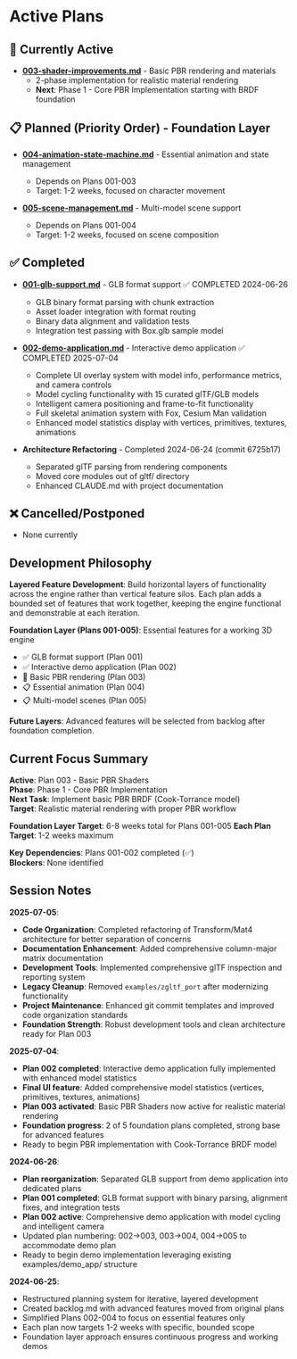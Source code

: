 # Active Plans

## 🔄 Currently Active

- **[003-shader-improvements.md](003-shader-improvements.md)** - Basic PBR rendering and materials
  - 2-phase implementation for realistic material rendering
  - **Next**: Phase 1 - Core PBR Implementation starting with BRDF foundation

## 📋 Planned (Priority Order) - Foundation Layer

- **[004-animation-state-machine.md](004-animation-state-machine.md)** - Essential animation and state management
  - Depends on Plans 001-003
  - Target: 1-2 weeks, focused on character movement

- **[005-scene-management.md](005-scene-management.md)** - Multi-model scene support
  - Depends on Plans 001-004
  - Target: 1-2 weeks, focused on scene composition

## ✅ Completed

- **[001-glb-support.md](001-glb-support.md)** - GLB format support ✅ COMPLETED 2024-06-26
  - GLB binary format parsing with chunk extraction
  - Asset loader integration with format routing
  - Binary data alignment and validation tests
  - Integration test passing with Box.glb sample model

- **[002-demo-application.md](002-demo-application.md)** - Interactive demo application ✅ COMPLETED 2025-07-04
  - Complete UI overlay system with model info, performance metrics, and camera controls
  - Model cycling functionality with 15 curated glTF/GLB models
  - Intelligent camera positioning and frame-to-fit functionality
  - Full skeletal animation system with Fox, Cesium Man validation
  - Enhanced model statistics display with vertices, primitives, textures, animations

- **Architecture Refactoring** - Completed 2024-06-24 (commit 6725b17)
  - Separated glTF parsing from rendering components
  - Moved core modules out of gltf/ directory
  - Enhanced CLAUDE.md with project documentation

## ❌ Cancelled/Postponed

- None currently

## Development Philosophy

**Layered Feature Development**: Build horizontal layers of functionality across the engine rather than vertical feature silos. Each plan adds a bounded set of features that work together, keeping the engine functional and demonstrable at each iteration.

**Foundation Layer (Plans 001-005)**: Essential features for a working 3D engine
- ✅ GLB format support (Plan 001)
- ✅ Interactive demo application (Plan 002)
- 🔄 Basic PBR rendering (Plan 003)
- 📋 Essential animation (Plan 004)
- 📋 Multi-model scenes (Plan 005)

**Future Layers**: Advanced features will be selected from backlog after foundation completion.

## Current Focus Summary

**Active**: Plan 003 - Basic PBR Shaders  
**Phase**: Phase 1 - Core PBR Implementation  
**Next Task**: Implement basic PBR BRDF (Cook-Torrance model)  
**Target**: Realistic material rendering with proper PBR workflow  

**Foundation Layer Target**: 6-8 weeks total for Plans 001-005
**Each Plan Target**: 1-2 weeks maximum

**Key Dependencies**: Plans 001-002 completed (✅)  
**Blockers**: None identified  

## Session Notes

**2025-07-05**: 
- **Code Organization**: Completed refactoring of Transform/Mat4 architecture for better separation of concerns
- **Documentation Enhancement**: Added comprehensive column-major matrix documentation
- **Development Tools**: Implemented comprehensive glTF inspection and reporting system
- **Legacy Cleanup**: Removed `examples/zgltf_port` after modernizing functionality
- **Project Maintenance**: Enhanced git commit templates and improved code organization standards
- **Foundation Strength**: Robust development tools and clean architecture ready for Plan 003

**2025-07-04**: 
- **Plan 002 completed**: Interactive demo application fully implemented with enhanced model statistics
- **Final UI feature**: Added comprehensive model statistics (vertices, primitives, textures, animations)
- **Plan 003 activated**: Basic PBR Shaders now active for realistic material rendering
- **Foundation progress**: 2 of 5 foundation plans completed, strong base for advanced features
- Ready to begin PBR implementation with Cook-Torrance BRDF model

**2024-06-26**: 
- **Plan reorganization**: Separated GLB support from demo application into dedicated plans
- **Plan 001 completed**: GLB format support with binary parsing, alignment fixes, and integration tests
- **Plan 002 active**: Comprehensive demo application with model cycling and intelligent camera
- Updated plan numbering: 002→003, 003→004, 004→005 to accommodate demo plan
- Ready to begin demo implementation leveraging existing examples/demo_app/ structure

**2024-06-25**: 
- Restructured planning system for iterative, layered development
- Created backlog.md with advanced features moved from original plans
- Simplified Plans 002-004 to focus on essential features only
- Each plan now targets 1-2 weeks with specific, bounded scope
- Foundation layer approach ensures continuous progress and working demos
